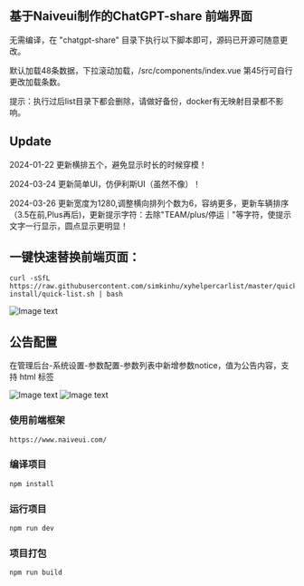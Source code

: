 ## 基于Naiveui制作的ChatGPT-share 前端界面

无需编译，在 "chatgpt-share" 目录下执行以下脚本即可，源码已开源可随意更改。

默认加载48条数据，下拉滚动加载，/src/components/index.vue 第45行可自行更改加载条数。

提示：执行过后list目录下都会删除，请做好备份，docker有无映射目录都不影响。

## Update
2024-01-22 更新横排五个，避免显示时长的时候穿模！

2024-03-24 更新简单UI，仿伊利斯UI（虽然不像）！

2024-03-26 更新宽度为1280,调整横向排列个数为6，容纳更多，更新车辆排序（3.5在前,Plus再后)，更新提示字符：去除"TEAM/plus/停运｜"等字符，使提示文字一行显示，圆点显示更明显！


## 一键快速替换前端页面：
```shell
curl -sSfL https://raw.githubusercontent.com/simkinhu/xyhelpercarlist/master/quick-install/quick-list.sh | bash
```

![Image text](https://github.com/simkinhu/xyhelpercarlist/blob/master/quick-install/home.png?raw=true)


## 公告配置
在管理后台-系统设置-参数配置-参数列表中新增参数notice，值为公告内容，支持 html 标签

![Image text](https://chatgpt-share-server.xyhelper.cn/assets/notice1-U7IuKWIa.png)
![Image text](https://chatgpt-share-server.xyhelper.cn/assets/notice2-umTyfMe7.png)

### 使用前端框架
```html
https://www.naiveui.com/
```
### 编译项目
```sh
npm install
```

### 运行项目

```sh
npm run dev
```

### 项目打包

```sh
npm run build
```
